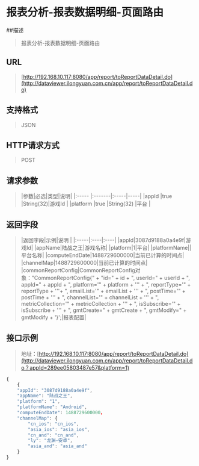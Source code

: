 

# 报表分析-报表数据明细-页面路由

##描述
> 报表分析-报表数据明细-页面路由

## URL
> [http://192.168.10.117:8080/app/report/toReportDataDetail.do](http://dataviewer.ilongyuan.com.cn/app/report/toReportDataDetail.do)

## 支持格式
> JSON

## HTTP请求方式
> POST

## 请求参数
> |参数|必选|类型|说明|
|:-----  |:-------|:-----|-----|
|appId    |true    |String(32)|游戏Id |
|platform    |true    |String(32)   |平台 |

## 返回字段
> |返回字段|示例|说明            |
|:-----|:----|:----|
|appId|3087d9188a0a4e9f|游戏Id|
|appName|陆战之王|游戏名称|
|platform|1|平台|
|platformName||平台名称|
|computeEndDate|1488729600000|当前已计算的时间点| 
|channelMap|1488729600000|当前已计算的时间点| 
|commonReportConfig|CommonReportConfig对象："CommonReportConfig{" + "id=" + id + ", userId=" + userId + ", appId=" + appId + ", platform='" + platform + '\'' + ", reportType='" + reportType + '\''+ ", emailList='" + emailList + '\'' + ", postTime='" + postTime + '\'' + ", channelList='" + channelList + '\'' + ", metricCollection='" + metricCollection + '\'' + ", isSubscribe='" + isSubscribe + '\'' + ", gmtCreate=" + gmtCreate + ", gmtModify=" + gmtModify + '}';|报表配置| 

## 接口示例
> 地址：[http://192.168.10.117:8080/app/report/toReportDataDetail.do](http://dataviewer.ilongyuan.com.cn/app/report/toReportDataDetail.do？appId=289ee05803487e57&platform=1)
``` javascript
{
    {
    "appId": "3087d9188a0a4e9f",
    "appName": "陆战之王",
    "platform": "1",
    "platformName": "Android",
    "computeEndDate": 1488729600000，
    "channelMap": {
        "cn_ios": "cn_ios",
        "asia_ios": "asia_ios",
        "cn_and": "cn_and",
        "ly": "龙渊—安卓",
        "asia_and": "asia_and"
    }
}
```
